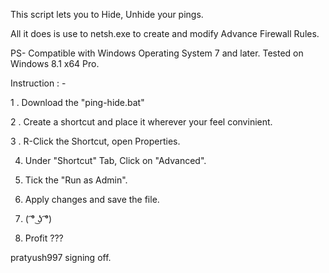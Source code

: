 This script lets you to Hide, Unhide your pings.

All it does is use to netsh.exe to create and modify Advance Firewall Rules.

PS- Compatible with Windows Operating System 7 and later.
Tested on Windows 8.1 x64 Pro.

Instruction : -

1 . Download the "ping-hide.bat"

2 . Create a shortcut and place it wherever your feel convinient.

3 . R-Click the Shortcut, open Properties.

4. Under "Shortcut" Tab, Click on "Advanced".

5. Tick the "Run as Admin".

6. Apply changes and save the file.

7.  ( ͡° ͜ʖ ͡°)

8. Profit ??? 



pratyush997 signing off.
